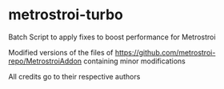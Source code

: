 # metrostroi-turbo
Batch Script to apply fixes to boost performance for Metrostroi

Modified versions of the files of https://github.com/metrostroi-repo/MetrostroiAddon containing minor modifications

All credits go to their respective authors
